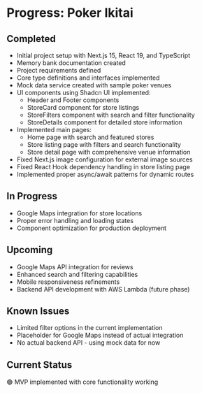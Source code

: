 # Progress: Poker Ikitai

## Completed
- Initial project setup with Next.js 15, React 19, and TypeScript
- Memory bank documentation created
- Project requirements defined
- Core type definitions and interfaces implemented
- Mock data service created with sample poker venues
- UI components using Shadcn UI implemented:
  - Header and Footer components
  - StoreCard component for store listings
  - StoreFilters component with search and filter functionality
  - StoreDetails component for detailed store information
- Implemented main pages:
  - Home page with search and featured stores
  - Store listing page with filters and search functionality
  - Store detail page with comprehensive venue information
- Fixed Next.js image configuration for external image sources
- Fixed React Hook dependency handling in store listing page
- Implemented proper async/await patterns for dynamic routes

## In Progress
- Google Maps integration for store locations
- Proper error handling and loading states
- Component optimization for production deployment

## Upcoming
- Google Maps API integration for reviews
- Enhanced search and filtering capabilities
- Mobile responsiveness refinements
- Backend API development with AWS Lambda (future phase)

## Known Issues
- Limited filter options in the current implementation
- Placeholder for Google Maps instead of actual integration
- No actual backend API - using mock data for now

## Current Status
🟢 MVP implemented with core functionality working